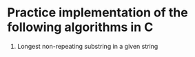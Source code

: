 # Practice implementation of the following algorithms in C

1. Longest non-repeating substring in a given string
